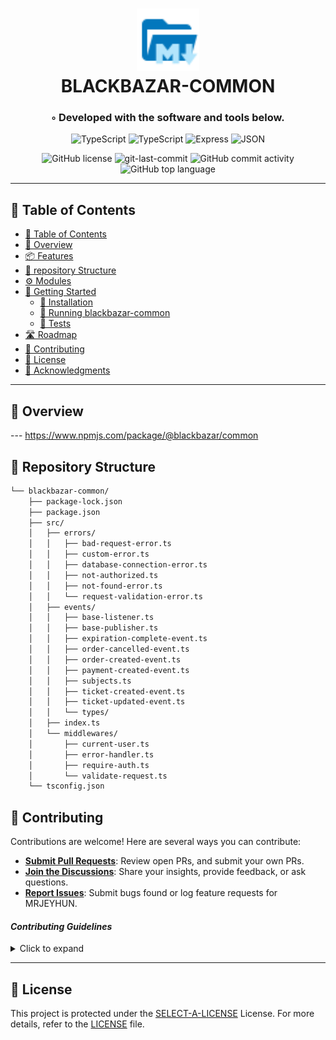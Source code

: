 <div align="center">
<h1 align="center">
<img src="https://raw.githubusercontent.com/PKief/vscode-material-icon-theme/ec559a9f6bfd399b82bb44393651661b08aaf7ba/icons/folder-markdown-open.svg" width="100" />
<br>BLACKBAZAR-COMMON</h1>
<h3>◦ Developed with the software and tools below.</h3>

<p align="center">
<img src="https://img.shields.io/badge/NPM-%23CB3837.svg?style=flat-square&logo=npm&logoColor=white" alt="TypeScript" />
<img src="https://img.shields.io/badge/TypeScript-3178C6.svg?style=flat-square&logo=TypeScript&logoColor=white" alt="TypeScript" />
<img src="https://img.shields.io/badge/Express-000000.svg?style=flat-square&logo=Express&logoColor=white" alt="Express" />
<img src="https://img.shields.io/badge/JSON-000000.svg?style=flat-square&logo=JSON&logoColor=white" alt="JSON" />
</p>
<img src="https://img.shields.io/github/license/MrJeyhun/blackbazar-common?style=flat-square&color=5D6D7E" alt="GitHub license" />
<img src="https://img.shields.io/github/last-commit/MrJeyhun/blackbazar-common?style=flat-square&color=5D6D7E" alt="git-last-commit" />
<img src="https://img.shields.io/github/commit-activity/m/MrJeyhun/blackbazar-common?style=flat-square&color=5D6D7E" alt="GitHub commit activity" />
<img src="https://img.shields.io/github/languages/top/MrJeyhun/blackbazar-common?style=flat-square&color=5D6D7E" alt="GitHub top language" />
</div>

---

## 📖 Table of Contents
- [📖 Table of Contents](#-table-of-contents)
- [📍 Overview](#-overview)
- [📦 Features](#-features)
- [📂 repository Structure](#-repository-structure)
- [⚙️ Modules](#modules)
- [🚀 Getting Started](#-getting-started)
    - [🔧 Installation](#-installation)
    - [🤖 Running blackbazar-common](#-running-blackbazar-common)
    - [🧪 Tests](#-tests)
- [🛣 Roadmap](#-roadmap)
- [🤝 Contributing](#-contributing)
- [📄 License](#-license)
- [👏 Acknowledgments](#-acknowledgments)

---


## 📍 Overview

--- https://www.npmjs.com/package/@blackbazar/common


## 📂 Repository Structure

```sh
└── blackbazar-common/
    ├── package-lock.json
    ├── package.json
    ├── src/
    │   ├── errors/
    │   │   ├── bad-request-error.ts
    │   │   ├── custom-error.ts
    │   │   ├── database-connection-error.ts
    │   │   ├── not-authorized.ts
    │   │   ├── not-found-error.ts
    │   │   └── request-validation-error.ts
    │   ├── events/
    │   │   ├── base-listener.ts
    │   │   ├── base-publisher.ts
    │   │   ├── expiration-complete-event.ts
    │   │   ├── order-cancelled-event.ts
    │   │   ├── order-created-event.ts
    │   │   ├── payment-created-event.ts
    │   │   ├── subjects.ts
    │   │   ├── ticket-created-event.ts
    │   │   ├── ticket-updated-event.ts
    │   │   └── types/
    │   ├── index.ts
    │   └── middlewares/
    │       ├── current-user.ts
    │       ├── error-handler.ts
    │       ├── require-auth.ts
    │       └── validate-request.ts
    └── tsconfig.json

```




## 🤝 Contributing

Contributions are welcome! Here are several ways you can contribute:

- **[Submit Pull Requests](https://github.com/MrJeyhun/blackbazar-common/blob/main/CONTRIBUTING.md)**: Review open PRs, and submit your own PRs.
- **[Join the Discussions](https://github.com/MrJeyhun/blackbazar-common/discussions)**: Share your insights, provide feedback, or ask questions.
- **[Report Issues](https://github.com/MrJeyhun/blackbazar-common/issues)**: Submit bugs found or log feature requests for MRJEYHUN.

#### *Contributing Guidelines*

<details closed>
<summary>Click to expand</summary>

1. **Fork the Repository**: Start by forking the project repository to your GitHub account.
2. **Clone Locally**: Clone the forked repository to your local machine using a Git client.
   ```sh
   git clone <your-forked-repo-url>
   ```
3. **Create a New Branch**: Always work on a new branch, giving it a descriptive name.
   ```sh
   git checkout -b new-feature-x
   ```
4. **Make Your Changes**: Develop and test your changes locally.
5. **Commit Your Changes**: Commit with a clear and concise message describing your updates.
   ```sh
   git commit -m 'Implemented new feature x.'
   ```
6. **Push to GitHub**: Push the changes to your forked repository.
   ```sh
   git push origin new-feature-x
   ```
7. **Submit a Pull Request**: Create a PR against the original project repository. Clearly describe the changes and their motivations.

Once your PR is reviewed and approved, it will be merged into the main branch.

</details>

---

## 📄 License


This project is protected under the [SELECT-A-LICENSE](https://choosealicense.com/licenses) License. For more details, refer to the [LICENSE](https://choosealicense.com/licenses/) file.
